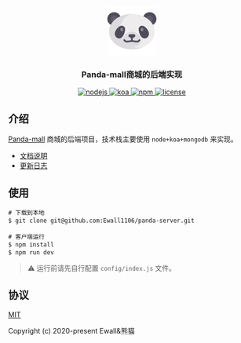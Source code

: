 <p align="center">
  <img width="100" height="100" src="https://raw.githubusercontent.com/Ewall1106/panda-vue-template/master/src/assets/logo.png">
  <h3  align="center">Panda-mall商城的后端实现</h3>
</p>

<p align="center">
  <a href="https://nodejs.org/">
    <img src="https://img.shields.io/badge/node-10.16.0-brightgreen.svg" alt="nodejs">
  </a>
  <a href="https://koa.bootcss.com/">
    <img src="https://img.shields.io/badge/koa-2.13.0-brightgreen.svg" alt="koa">
  </a>
   <a href="https://www.npmjs.com/">
    <img src="https://img.shields.io/badge/npm-6.9.0-brightgreen.svg" alt="npm">
  </a>
  <a href="https://github.com/Ewall1106/panda-server/master/LICENSE">
    <img src="https://img.shields.io/github/license/mashape/apistatus.svg" alt="license">
  </a>
</p>

## 介绍

[Panda-mall](https://github.com/Ewall1106/mall/) 商城的后端项目，技术栈主要使用 `node+koa+mongodb` 来实现。

- [文档说明](https://docs.xwhx.top/base/)
- [更新日志](https://github.com/Ewall1106/panda-server/blob/master/changelog.md)

## 使用

```
# 下载到本地
$ git clone git@github.com:Ewall1106/panda-server.git

# 客户端运行
$ npm install
$ npm run dev
```
> ⚠️ 运行前请先自行配置 `config/index.js` 文件。

## 协议

[MIT](https://github.com/Ewall1106/panda-server/blob/master/LICENSE)

Copyright (c) 2020-present Ewall&熊猫

